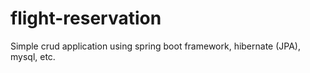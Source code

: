 # flight-reservation
Simple crud application using spring boot framework, hibernate (JPA), mysql, etc.
